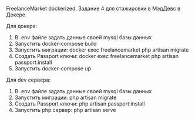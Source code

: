 FreelanceMarket dockerized. Задание 4 для стажировки в МэдДевс в Докере


Для докера:

1. В .env файле задать данные своей mysql базы данных 
2. Запустить docker-compose build
3. Запустить миграции: docker exec freelancemarket php artisan migrate
4. Создать Passport ключи: docker exec freelancemarket php artisan passport:install
5. Запустить docker-compose up

Для dev сервера:

1. В .env файле задать данные своей mysql базы данных 
2. Запустить миграции: php artisan migrate
3. Создать Passport ключи: php artisan passport:install
4. Запустить php сервер: php artisan serve